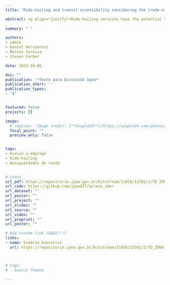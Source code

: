 ```yaml
---
title: "Ride-hailing and transit accessibility considering the trade-off between time and money [PORT]"

abstract: <p align="justify">Ride-hailing services have the potential to expand access to opportunities, but out-of-pocket costs may limit the benefits of ride-hail for low-income individuals. This paper examines how ride-hailing services can shape spatial and socioeconomic differences in access to opportunities while accounting for the trade-off between travel time and monetary costs. Using one year of aggregated Uber trip data for Rio de Janeiro in 2019 and a new multi-objective optimization routing method, we analyze the potential for ride-hailing services to improve employment accessibility when used as a standalone transportation mode and in conjunction with transit as a first-mile feeder service. We compare the accessibility Pareto frontiers of these transport mode alternatives with cumulative opportunity measures considering multiple combinations of travel time and monetary cost thresholds. We find that, compared to transit, ride-hailing can significantly expand accessibility as a standalone transport mode for relatively short trips (between 10 and 40 minutes), and as a first-mile feeder to transit in trips longer than 30 minutes. In both cases, the accessibility advantages of ride-hailing are mostly limited by relatively higher out-of-pocket costs. When we account for different affordability thresholds, the accessibility benefits of ride-hailing services accrue mostly to high-income groups. These findings suggest that policy efforts to integrate rideshare with transit are likely not going to benefit low-income communities without some form of subsidized fare discounts to alleviate affordability barriers. The paper also highlights how accounting for trade-offs between travel-time and monetary costs can importantly influence the results of transportation accessibility and equity studies, suggesting that this issue should be addressed in future research.</p>
  
summary: " "

authors:
- admin
- Daniel Herszenhut
- Marcus Saraiva
- Steven Farber

date: 2023-10-06

doi: ""
publication: '*Texto para Discussão Ipea*'
publication_short: ''
publication_types:
- "4"


featured: false
projects: []

image:
  # caption: 'Image credit: [**Unsplash**](https://unsplash.com/photos/jdD8gXaTZsc)'
  focal_point: ""
  preview_only: false


tags:
- Acesso a emprego 
- Ride-hailing
- Desigualdades de renda

  
# icons
url_pdf: https://repositorio.ipea.gov.br/bitstream/11058/12382/1/TD_2904_web.pdf
url_code: https://github.com/ipeaGIT/access_uber
url_dataset: ""
url_poster: ""
url_project: ""
url_slides: ""
url_source: ""
url_video: ""
url_preprint: ""
url_poster: ""

# Add custom link (AQUI!!!)
links:
- name: Sumário Executivo
  url: https://repositorio.ipea.gov.br/bitstream/11058/12382/2/TD_2904_Sumex.pdf



# tags:
# - Source Themes

---
```

